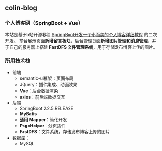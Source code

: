 ## colin-blog
### 个人博客网（SpringBoot + Vue）
本站是基于b站开源教程 [SpringBoot开发一个小而美的个人博客详细教程](https://www.bilibili.com/video/BV1nE411r7TF?p=1) 的二次开发。
前台展示页面**新增留言板块**，后台管理页面**新增图片管理和消息管理**，并于自己的服务器上搭建 **FastDFS 文件管理系统**，用于存储发布博客上传的图片。

### 所用技术栈
- 前端：
	- semantic-ui框架：页面布局
	- JQuery：插件集成、动画效果
	- **Vue**：后台数据渲染 
	- **axios**：前后端数据交互
- 后端：
	- SpringBoot 2.2.5.RELEASE
	- **MyBatis**
	- **通用 Mapper**：简化开发
	- **PageHelper**：分页插件
	- **FastDFS**：文件系统，存储发布博客上传的图片
- 数据库：
	- MySQL

